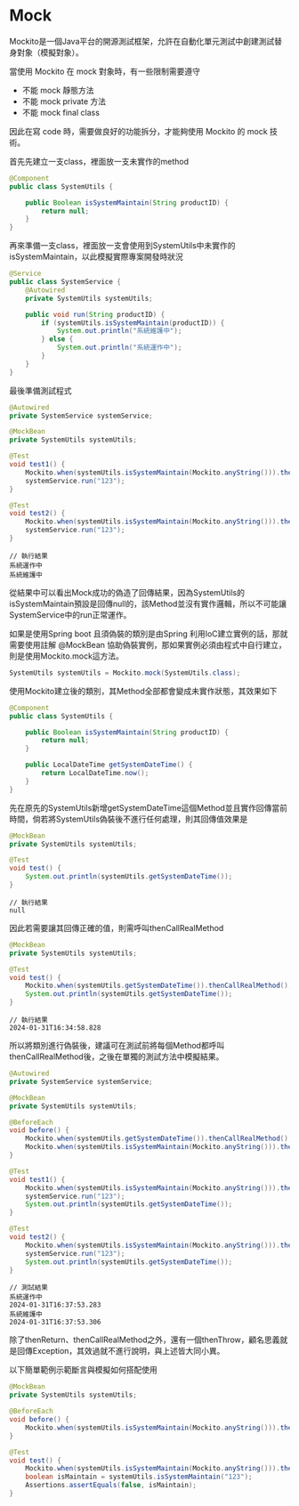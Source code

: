 # Mock

Mockito是一個Java平台的開源測試框架，允許在自動化單元測試中創建測試替身對象（模擬對象）。

當使用 Mockito 在 mock 對象時，有一些限制需要遵守

* 不能 mock 靜態方法
* 不能 mock private 方法
* 不能 mock final class

因此在寫 code 時，需要做良好的功能拆分，才能夠使用 Mockito 的 mock 技術。

首先先建立一支class，裡面放一支未實作的method

```java
@Component
public class SystemUtils {

    public Boolean isSystemMaintain(String productID) {
        return null;
    }
}
```

再來準備一支class，裡面放一支會使用到SystemUtils中未實作的isSystemMaintain，以此模擬實際專案開發時狀況

```java
@Service
public class SystemService {
    @Autowired
    private SystemUtils systemUtils;

    public void run(String productID) {
        if (systemUtils.isSystemMaintain(productID)) {
            System.out.println("系統維護中");
        } else {
            System.out.println("系統運作中");
        }
    }
}
```

最後準備測試程式

```java
@Autowired
private SystemService systemService;

@MockBean
private SystemUtils systemUtils;

@Test
void test1() {
    Mockito.when(systemUtils.isSystemMaintain(Mockito.anyString())).thenReturn(false);
    systemService.run("123");
}

@Test
void test2() {
    Mockito.when(systemUtils.isSystemMaintain(Mockito.anyString())).thenReturn(true);
    systemService.run("123");
}
```

```
// 執行結果
系統運作中
系統維護中
```

從結果中可以看出Mock成功的偽造了回傳結果，因為SystemUtils的isSystemMaintain預設是回傳null的，該Method並沒有實作邏輯，所以不可能讓SystemService中的run正常運作。

如果是使用Spring boot 且須偽裝的類別是由Spring 利用IoC建立實例的話，那就需要使用註解 @MockBean 協助偽裝實例，那如果實例必須由程式中自行建立，則是使用Mockito.mock這方法。

```java
SystemUtils systemUtils = Mockito.mock(SystemUtils.class);
```

使用Mockito建立後的類別，其Method全部都會變成未實作狀態，其效果如下

```java
@Component
public class SystemUtils {

    public Boolean isSystemMaintain(String productID) {
        return null;
    }

    public LocalDateTime getSystemDateTime() {
        return LocalDateTime.now();
    }
}
```

先在原先的SystemUtils新增getSystemDateTime這個Method並且實作回傳當前時間，倘若將SystemUtils偽裝後不進行任何處理，則其回傳值效果是

```java
@MockBean
private SystemUtils systemUtils;

@Test
void test() {
    System.out.println(systemUtils.getSystemDateTime());
}
```

```
// 執行結果
null
```

因此若需要讓其回傳正確的值，則需呼叫thenCallRealMethod

```java
@MockBean
private SystemUtils systemUtils;

@Test
void test() {
    Mockito.when(systemUtils.getSystemDateTime()).thenCallRealMethod();
    System.out.println(systemUtils.getSystemDateTime());
}
```

```
// 執行結果
2024-01-31T16:34:58.828
```

所以將類別進行偽裝後，建議可在測試前將每個Method都呼叫thenCallRealMethod後，之後在單獨的測試方法中模擬結果。

```java
@Autowired
private SystemService systemService;

@MockBean
private SystemUtils systemUtils;

@BeforeEach
void before() {
    Mockito.when(systemUtils.getSystemDateTime()).thenCallRealMethod();
    Mockito.when(systemUtils.isSystemMaintain(Mockito.anyString())).thenCallRealMethod();
}

@Test
void test1() {
    Mockito.when(systemUtils.isSystemMaintain(Mockito.anyString())).thenReturn(false);
    systemService.run("123");
    System.out.println(systemUtils.getSystemDateTime());
}

@Test
void test2() {
    Mockito.when(systemUtils.isSystemMaintain(Mockito.anyString())).thenReturn(true);
    systemService.run("123");
    System.out.println(systemUtils.getSystemDateTime());
}
```

```
// 測試結果
系統運作中
2024-01-31T16:37:53.283
系統維護中
2024-01-31T16:37:53.306
```

除了thenReturn、thenCallRealMethod之外，還有一個thenThrow，顧名思義就是回傳Exception，其效過就不進行說明，與上述皆大同小異。

以下簡單範例示範斷言與模擬如何搭配使用

```java
@MockBean
private SystemUtils systemUtils;

@BeforeEach
void before() {
    Mockito.when(systemUtils.isSystemMaintain(Mockito.anyString())).thenCallRealMethod();
}

@Test
void test() {
    Mockito.when(systemUtils.isSystemMaintain(Mockito.anyString())).thenReturn(false);
    boolean isMaintain = systemUtils.isSystemMaintain("123");
    Assertions.assertEquals(false, isMaintain);
}
```
